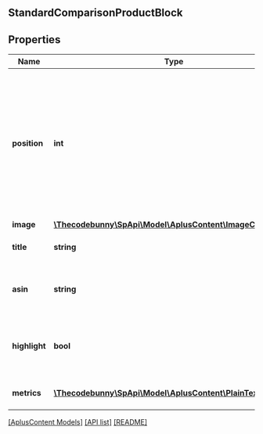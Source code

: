 ## StandardComparisonProductBlock

## Properties

Name | Type | Description | Notes
------------ | ------------- | ------------- | -------------
**position** | **int** | The rank or index of this comparison product block within the module. Different blocks cannot occupy the same position within a single module. |
**image** | [**\Thecodebunny\SpApi\Model\AplusContent\ImageComponent**](ImageComponent.md) |  | [optional]
**title** | **string** | The comparison product title. | [optional]
**asin** | **string** | The Amazon Standard Identification Number (ASIN). | [optional]
**highlight** | **bool** | Determines whether this block of content is visually highlighted. | [optional]
**metrics** | [**\Thecodebunny\SpApi\Model\AplusContent\PlainTextItem[]**](PlainTextItem.md) | Comparison metrics for the product. | [optional]

[[AplusContent Models]](../) [[API list]](../../Api) [[README]](../../../README.md)
